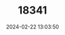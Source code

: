 ---
title: "18341"
category: "Promops nasutus"
draft: false
date: 2024-02-22 13:03:50
languages:
  English: ["Brown Mastiff Bat"]
---